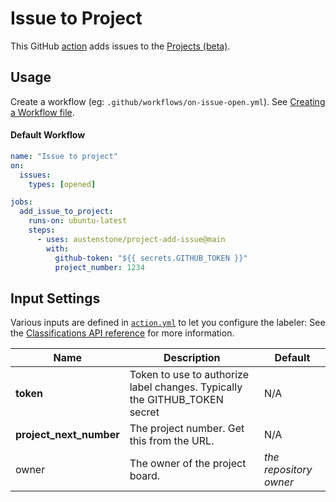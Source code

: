 # Issue to Project

This GitHub [action](https://docs.github.com/en/actions) adds issues to the [Projects (beta)](https://github.com/features/issues).

## Usage
Create a workflow (eg: `.github/workflows/on-issue-open.yml`). See [Creating a Workflow file](https://help.github.com/en/articles/configuring-a-workflow#creating-a-workflow-file).

#### Default Workflow
```yml
name: "Issue to project"
on:
  issues:
    types: [opened]

jobs:
  add_issue_to_project:
    runs-on: ubuntu-latest
    steps:
      - uses: austenstone/project-add-issue@main
        with:
          github-token: "${{ secrets.GITHUB_TOKEN }}"
          project_number: 1234
```

## Input Settings
Various inputs are defined in [`action.yml`](action.yml) to let you configure the labeler:
See the [Classifications API reference](https://beta.openai.com/docs/api-reference/classifications) for more information.

| Name | Description | Default |
| --- | - | - |
| **token** | Token to use to authorize label changes. Typically the GITHUB_TOKEN secret | N/A |
| **project_next_number** | The project number. Get this from the URL. | N/A |
| owner | The owner of the project board. | _the repository owner_
